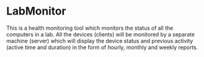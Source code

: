 # LabMonitor
This is a health monitoring tool which monitors the status of all the computers in a lab. All the devices (clients) will be monitored by a separate machine (server) which will display the device status and previous activity (active time and duration) in the form of hourly, monthly and weekly reports.
